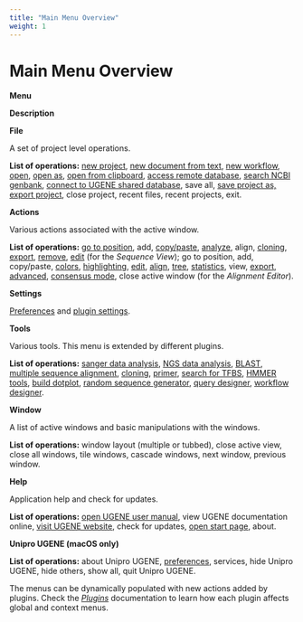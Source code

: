 ```yaml
---
title: "Main Menu Overview"
weight: 1
---
```



# Main Menu Overview

**Menu**

**Description**

**File**

A set of project level operations.

**List of operations:** [new project](https://ugene.unipro.ru/wiki/display/UM/Creating+New+Project), [new document from text](https://ugene.unipro.ru/wiki/display/UM/Creating+Document), [new workflow](https://ugene.unipro.ru/wiki/display/UM/Creating+New+Workflow), [open](https://ugene.unipro.ru/wiki/display/UM/Opening+Document), [open as](https://ugene.unipro.ru/wiki/display/UM/Advanced+Dialog+Options), [open from clipboard](https://ugene.unipro.ru/wiki/display/UM/Opening+from+Clipboard), [access remote database](https://ugene.unipro.ru/wiki/display/UM/Fetching+Data+from+Remote+Database), [search NCBI genbank](https://ugene.unipro.ru/wiki/display/UM/Searching+NCBI+Genbank), [connect to UGENE shared database](https://doc.ugene.net/wiki/display/UM/UGENE+Public+Storage), save all, [save project as,](https://ugene.unipro.ru/wiki/display/UM/Saving+Project) [export project](https://ugene.unipro.ru/wiki/display/UM/Exporting+Project), close project, recent files, recent projects, exit.

**Actions**

Various actions associated with the active window.

**List of operations:** [go to position](https://ugene.unipro.ru/wiki/display/UM/Going+To+Position), add, [copy/paste](https://ugene.unipro.ru/wiki/display/UM/Copying+and+Pasting+Sequence), [analyze](https://ugene.unipro.ru/wiki/display/UM/Extensions), align, [cloning](https://ugene.unipro.ru/wiki/display/UM/Constructing+Molecule), [export](https://ugene.unipro.ru/wiki/display/UM/Exporting+Sequence+of+Selected+Annotations), [remove](https://ugene.unipro.ru/wiki/display/UM/Remove+subsequence), [edit](https://ugene.unipro.ru/wiki/display/UM/Editing+Sequence) (for the _Sequence View_); go to position, add, copy/paste, [colors](https://ugene.unipro.ru/wiki/display/UM/Coloring+Schemes), [highlighting](https://ugene.unipro.ru/wiki/display/UM/Highlighting+Alignment), [edit](https://ugene.unipro.ru/wiki/display/UM/Editing+Alignment), [align](https://ugene.unipro.ru/wiki/display/UM/Aligning+Sequences), [tree](https://ugene.unipro.ru/wiki/display/UM/Building+Phylogenetic+Tree), [statistics](https://ugene.unipro.ru/wiki/display/UM/Statistics), view, [export](https://ugene.unipro.ru/wiki/display/UM/Exporting+in+Alignment), [advanced](https://ugene.unipro.ru/wiki/display/UM/Advanced+Functions), [consensus mode](https://ugene.unipro.ru/wiki/display/UM/Consensus), close active window (for the _Alignment Editor_).

**Settings**

[Preferences](https://ugene.unipro.ru/wiki/display/UM/UGENE+Application+Settings) and [plugin settings](https://ugene.unipro.ru/wiki/display/UM/Plugins+Viewer).

**Tools**

Various tools. This menu is extended by different plugins.

**List of operations:** [sanger data analysis](https://ugene.unipro.ru/wiki/display/UM/Mapping+Reads+to+Reference), [NGS data analysis](https://ugene.unipro.ru/wiki/display/UM/UGENE+Genome+Aligner), [BLAST](https://ugene.unipro.ru/wiki/display/UM/BLAST), [multiple sequence alignment](https://ugene.unipro.ru/wiki/display/UM/Aligning+Sequences), [cloning](https://ugene.unipro.ru/wiki/display/UM/Molecular+Cloning+in+silico), [primer](https://ugene.unipro.ru/wiki/display/UM/In+Silico+PCR), [search for TFBS](https://ugene.unipro.ru/wiki/display/UM/SITECON+Searching+Transcription+Factors+Binding+Sites), [HMMER tools](https://ugene.unipro.ru/wiki/display/UM/HMM2), [build dotplot](https://ugene.unipro.ru/wiki/display/UM/Dotplot), [random sequence generator](https://ugene.unipro.ru/wiki/display/UM/DNA+Generator), [query designer](https://ugene.unipro.ru/wiki/display/UM/Query+Designer), [workflow designer](https://ugene.unipro.ru/wiki/display/UM/Workflow+Designer).

**Window**

A list of active windows and basic manipulations with the windows.

**List of operations:** window layout (multiple or tubbed), close active view, close all windows, tile windows, cascade windows, next window, previous window.

**Help**

Application help and check for updates.

**List of operations:** [open UGENE user manual](https://ugene.unipro.ru/wiki/display/UM/Unipro+UGENE+User+Manual), view UGENE documentation online, [visit UGENE website](http://ugene.net), check for updates, [open start page](https://ugene.unipro.ru/wiki/display/UM/Start+Page), about.

**Unipro UGENE (macOS only)**

**List of operations:** about Unipro UGENE, [preferences](https://ugene.unipro.ru/wiki/display/UM/UGENE+Application+Settings), services, hide Unipro UGENE, hide others, show all, quit Unipro UGENE.

The menus can be dynamically populated with new actions added by plugins. Check the [_Plugins_](extensions.md) documentation to learn how each plugin affects global and context menus.
